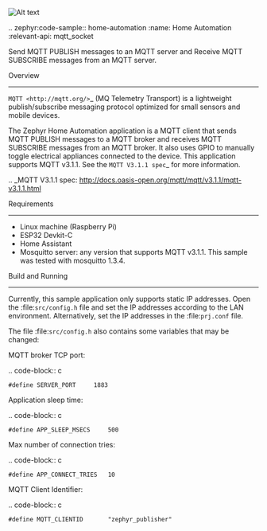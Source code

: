 
![Alt text](https://github.com/walidbadar/Home-Automation-using-Zephyr-RTOS/blob/main/Home-Automation.png)

.. zephyr:code-sample:: home-automation
   :name: Home Automation
   :relevant-api: mqtt_socket

   Send MQTT PUBLISH messages to an MQTT server and 
   Receive MQTT SUBSCRIBE messages from an MQTT server.

Overview
********

`MQTT <http://mqtt.org/>`_ (MQ Telemetry Transport) is a lightweight
publish/subscribe messaging protocol optimized for small sensors and
mobile devices.

The Zephyr Home Automation application is a MQTT client 
that sends MQTT PUBLISH messages to a MQTT broker and 
receives MQTT SUBSCRIBE messages from an MQTT broker. 
It also uses GPIO to manually toggle electrical appliances
connected to the device. This application supports MQTT v3.1.1.
See the `MQTT V3.1.1 spec`_ for more information.

.. _MQTT V3.1.1 spec: http://docs.oasis-open.org/mqtt/mqtt/v3.1.1/mqtt-v3.1.1.html

Requirements
************

- Linux machine (Raspberry Pi)
- ESP32 Devkit-C
- Home Assistant
- Mosquitto server: any version that supports MQTT v3.1.1. This sample
  was tested with mosquitto 1.3.4.

Build and Running
*****************

Currently, this sample application only supports static IP addresses.
Open the :file:`src/config.h` file and set the IP addresses according
to the LAN environment.
Alternatively, set the IP addresses in the :file:`prj.conf` file.

The file :file:`src/config.h` also contains some variables that may be changed:

MQTT broker TCP port:

.. code-block:: c

	#define SERVER_PORT		1883

Application sleep time:

.. code-block:: c

	#define APP_SLEEP_MSECS		500

Max number of connection tries:

.. code-block:: c

	#define APP_CONNECT_TRIES	10

MQTT Client Identifier:

.. code-block:: c

	#define MQTT_CLIENTID		"zephyr_publisher"
